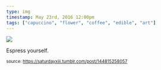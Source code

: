 ```yaml
---
type: img
timestamp: May 23rd, 2016 12:00pm
tags: ["capuccino", "flower", "coffee", "edible", "art"]
---
```

<img src="https://saturdayxiii.github.io/media/144815258057.jpg"/>
                                                                                          
Espress yourself.
 
                                    
                
                
                
                
                                
<small>source: https://saturdayxiii.tumblr.com/post/144815258057</small>